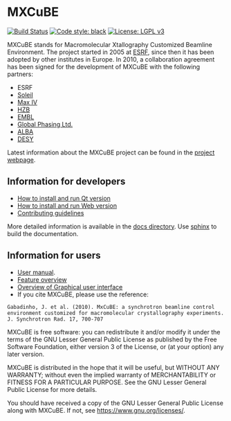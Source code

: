 # MXCuBE

[![Build Status](https://travis-ci.org/mxcube/mxcube.svg?branch=master)](https://travis-ci.org/mxcube/mxcube)
[![Code style: black](https://img.shields.io/badge/code%20style-black-000000.svg)](https://github.com/ambv/black)
[![License: LGPL v3](https://img.shields.io/badge/License-LGPL%20v3-blue.svg)](https://www.gnu.org/licenses/lgpl-3.0)

MXCuBE stands for Macromolecular Xtallography Customized Beamline Environment.
The project started in 2005 at [ESRF](http://www.esrf.eu), since then it has
been adopted by other institutes in Europe. In 2010, a collaboration
agreement has been signed for the development of MXCuBE with the following
partners:
* ESRF
* [Soleil](http://www.synchrotron-soleil.fr/)
* [Max IV](https://www.maxiv.lu.se/)
* [HZB](http://www.helmholtz-berlin.de/)
* [EMBL](http://www.embl.org/)
* [Global Phasing Ltd.](http://www.globalphasing.com/)
* [ALBA](https://www.cells.es/en/)
* [DESY](https://www.desy.de/)

Latest information about the MXCuBE project can be found in the
[project webpage](http://mxcube.github.io/mxcube/).

## Information for developers

* [How to install and run Qt version](https://github.com/mxcube/mxcube/blob/master/docs/source/installation_instructions_qt4.rst)
* [How to install and run Web version](https://github.com/mxcube/mxcube3/wiki/Installing-MXCuBE3)
* [Contributing guidelines](https://github.com/mxcube/mxcube/blob/master/CONTRIBUTING.md)

More detailed information is available in the [docs directory](https://github.com/mxcube/mxcube/tree/master/docs). Use [sphinx](http://sphinx-doc.org/) to build the documentation.

## Information for users

* [User manual](https://github.com/mxcube/mxcube/blob/master/docs/manual/MXCuBE2_1_manual_march2015-v2.pdf).
* [Feature overview](https://github.com/mxcube/mxcube/blob/master/docs/source/feature_overview.rst)
* [Overview of Graphical user interface](https://github.com/mxcube/mxcube/blob/master/docs/source/gui_overview.rst)
* If you cite MXCuBE, please use the reference:

```
Gabadinho, J. et al. (2010). MxCuBE: a synchrotron beamline control environment customized for macromolecular crystallography experiments. J. Synchrotron Rad. 17, 700-707
```

MXCuBE is free software: you can redistribute it and/or modify
it under the terms of the GNU Lesser General Public License as published by
the Free Software Foundation, either version 3 of the License, or
(at your option) any later version.

MXCuBE is distributed in the hope that it will be useful,
but WITHOUT ANY WARRANTY; without even the implied warranty of
MERCHANTABILITY or FITNESS FOR A PARTICULAR PURPOSE.  See the
GNU Lesser General Public License for more details.

You should have received a copy of the GNU Lesser General Public License
along with MXCuBE. If not, see <https://www.gnu.org/licenses/>.
